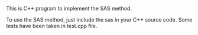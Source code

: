 This is C++ program to implement the SAS method. 



To use the SAS method, just include the sas in your C++ source code. Some tests
have been taken in test.cpp file. 




